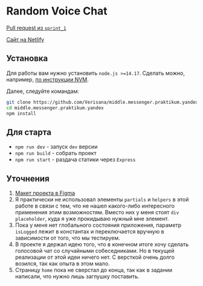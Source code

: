 # Random Voice Chat

[Pull request из `sprint_1`](https://github.com/Verisana/middle.messenger.praktikum.yandex/pull/3)

[Сайт на Netlify](https://pedantic-bhaskara-cd46dc.netlify.app/)

## Установка

Для работы вам нужно установить `node.js >=14.17`. Сделать можно, например, [по инструкции NVM](https://github.com/nvm-sh/nvm).

Далее, следуйте командам:

```bash
git clone https://github.com/Verisana/middle.messenger.praktikum.yandex.git
cd middle.messenger.praktikum.yandex
npm install
```

## Для старта

- `npm run dev` - запуск `dev` версии
- `npm run build` - собрать проект
- `npm run start` - раздача статики через `Express`

## Уточнения

1. [Макет проекта в Figma](https://www.figma.com/file/tZvytX2jR7z7Izp4tqxaqH/Praktikum-Messenger?node-id=3%3A18)
2. Я практически не использовал элементы `partials` и `helpers` в этой работе в связи с тем, что не нашел какого-либо интересного применения этим возможностям. Вместо них у меня стоят `div placeholder`, куда я уже прокидываю нужный мне элемент.
3. Пока у меня нет глобального состояния приложения, параметр `isLogged` лежит в константах и переключается вручную в зависимости от того, что мы тестируем.
4. В проекте я держал идею того, что в конечном итоге хочу сделать голосовой чат со случайными собеседниками. Но в текущей реализации от этой идеи ничего нет. С версткой очень долго возился, так как опыта в этом мало.
5. Страницу `home` пока не сверстал до конца, так как в задании написали, что нужно лишь заглушку поставить.
